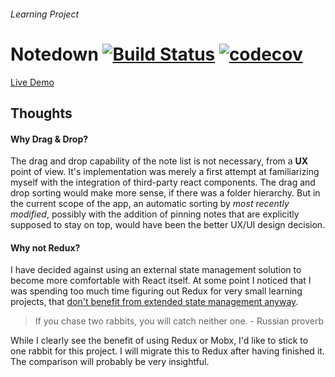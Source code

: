 ###### Learning Project
# Notedown [![Build Status](https://travis-ci.com/sambokai/Notedown.svg?token=B3c5dqi77zsc6HReanrw&branch=master)](https://travis-ci.com/sambokai/Notedown) [![codecov](https://codecov.io/gh/sambokai/Notedown/branch/master/graph/badge.svg?token=Ak3YxHVPFs)](https://codecov.io/gh/sambokai/Notedown)

[Live Demo](https://notedown.sambokai.com)

## Thoughts

#### Why Drag & Drop?
The drag and drop capability of the note list is not necessary, from a **UX** point of view. It's implementation was merely a first attempt at familiarizing myself with the integration of third-party react components. The drag and drop sorting would make more sense, if there was a folder hierarchy. But in the current scope of the app, an automatic sorting by _most recently modified_, possibly with the addition of pinning notes that are explicitly supposed to stay on top, would have been the better UX/UI design decision.


#### Why not Redux?
I have decided against using an external state management solution to become more comfortable with React itself. 
At some point I noticed that I was spending too much time figuring out Redux for very small learning projects, that [don't benefit from extended state management anyway](https://medium.com/@dan_abramov/you-might-not-need-redux-be46360cf367).  

> If you chase two rabbits, you will catch neither one. - Russian proverb

While I clearly see the benefit of using Redux or Mobx, I'd like to stick to one rabbit for this project. I will migrate this to Redux after having finished it. The comparison will probably be very insightful.
